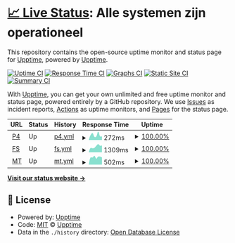 # [📈 Live Status](https://oekeur.github.io/gpnl-upptime): <!--live status--> **Alle systemen zijn operationeel**

This repository contains the open-source uptime monitor and status page for [Upptime](https://upptime.js.org), powered by [Upptime](https://github.com/upptime/upptime).

[![Uptime CI](https://github.com/koj-co/upptime/workflows/Uptime%20CI/badge.svg)](https://github.com/koj-co/upptime/actions?query=workflow%3A%22Uptime+CI%22)
[![Response Time CI](https://github.com/koj-co/upptime/workflows/Response%20Time%20CI/badge.svg)](https://github.com/koj-co/upptime/actions?query=workflow%3A%22Response+Time+CI%22)
[![Graphs CI](https://github.com/koj-co/upptime/workflows/Graphs%20CI/badge.svg)](https://github.com/koj-co/upptime/actions?query=workflow%3A%22Graphs+CI%22)
[![Static Site CI](https://github.com/koj-co/upptime/workflows/Static%20Site%20CI/badge.svg)](https://github.com/koj-co/upptime/actions?query=workflow%3A%22Static+Site+CI%22)
[![Summary CI](https://github.com/koj-co/upptime/workflows/Summary%20CI/badge.svg)](https://github.com/koj-co/upptime/actions?query=workflow%3A%22Summary+CI%22)

With [Upptime](https://upptime.js.org), you can get your own unlimited and free uptime monitor and status page, powered entirely by a GitHub repository. We use [Issues](https://github.com/upptime/upptime/issues) as incident reports, [Actions](https://github.com/upptime/upptime/actions) as uptime monitors, and [Pages](https://upptime.github.io/upptime) for the status page.

<!--start: status pages-->
<!-- This summary is generated by Upptime (https://github.com/upptime/upptime) -->
<!-- Do not edit this manually, your changes will be overwritten -->
<!-- prettier-ignore -->
| URL | Status | History | Response Time | Uptime |
| --- | ------ | ------- | ------------- | ------ |
| <img alt="" src="https://favicons.githubusercontent.com/www.greenpeace.org" height="13"> [P4](https://www.greenpeace.org/nl/) | Up | [p4.yml](https://github.com/oekeur/gpnl-upptime/commits/HEAD/history/p4.yml) | <details><summary><img alt="Response time graph" src="./graphs/p4/response-time-week.png" height="20"> 272ms</summary><br><a href="https://oekeur.github.io/gpnl-upptime/history/p4"><img alt="Response time 280" src="https://img.shields.io/endpoint?url=https%3A%2F%2Fraw.githubusercontent.com%2Foekeur%2Fgpnl-upptime%2FHEAD%2Fapi%2Fp4%2Fresponse-time.json"></a><br><a href="https://oekeur.github.io/gpnl-upptime/history/p4"><img alt="24-hour response time 199" src="https://img.shields.io/endpoint?url=https%3A%2F%2Fraw.githubusercontent.com%2Foekeur%2Fgpnl-upptime%2FHEAD%2Fapi%2Fp4%2Fresponse-time-day.json"></a><br><a href="https://oekeur.github.io/gpnl-upptime/history/p4"><img alt="7-day response time 272" src="https://img.shields.io/endpoint?url=https%3A%2F%2Fraw.githubusercontent.com%2Foekeur%2Fgpnl-upptime%2FHEAD%2Fapi%2Fp4%2Fresponse-time-week.json"></a><br><a href="https://oekeur.github.io/gpnl-upptime/history/p4"><img alt="30-day response time 217" src="https://img.shields.io/endpoint?url=https%3A%2F%2Fraw.githubusercontent.com%2Foekeur%2Fgpnl-upptime%2FHEAD%2Fapi%2Fp4%2Fresponse-time-month.json"></a><br><a href="https://oekeur.github.io/gpnl-upptime/history/p4"><img alt="1-year response time 280" src="https://img.shields.io/endpoint?url=https%3A%2F%2Fraw.githubusercontent.com%2Foekeur%2Fgpnl-upptime%2FHEAD%2Fapi%2Fp4%2Fresponse-time-year.json"></a></details> | <details><summary><a href="https://oekeur.github.io/gpnl-upptime/history/p4">100.00%</a></summary><a href="https://oekeur.github.io/gpnl-upptime/history/p4"><img alt="All-time uptime 100.00%" src="https://img.shields.io/endpoint?url=https%3A%2F%2Fraw.githubusercontent.com%2Foekeur%2Fgpnl-upptime%2FHEAD%2Fapi%2Fp4%2Fuptime.json"></a><br><a href="https://oekeur.github.io/gpnl-upptime/history/p4"><img alt="24-hour uptime 100.00%" src="https://img.shields.io/endpoint?url=https%3A%2F%2Fraw.githubusercontent.com%2Foekeur%2Fgpnl-upptime%2FHEAD%2Fapi%2Fp4%2Fuptime-day.json"></a><br><a href="https://oekeur.github.io/gpnl-upptime/history/p4"><img alt="7-day uptime 100.00%" src="https://img.shields.io/endpoint?url=https%3A%2F%2Fraw.githubusercontent.com%2Foekeur%2Fgpnl-upptime%2FHEAD%2Fapi%2Fp4%2Fuptime-week.json"></a><br><a href="https://oekeur.github.io/gpnl-upptime/history/p4"><img alt="30-day uptime 100.00%" src="https://img.shields.io/endpoint?url=https%3A%2F%2Fraw.githubusercontent.com%2Foekeur%2Fgpnl-upptime%2FHEAD%2Fapi%2Fp4%2Fuptime-month.json"></a><br><a href="https://oekeur.github.io/gpnl-upptime/history/p4"><img alt="1-year uptime 100.00%" src="https://img.shields.io/endpoint?url=https%3A%2F%2Fraw.githubusercontent.com%2Foekeur%2Fgpnl-upptime%2FHEAD%2Fapi%2Fp4%2Fuptime-year.json"></a></details>
| <img alt="" src="https://favicons.githubusercontent.com/steun.greenpeace.nl" height="13"> [FS](https://steun.greenpeace.nl/plastic) | Up | [fs.yml](https://github.com/oekeur/gpnl-upptime/commits/HEAD/history/fs.yml) | <details><summary><img alt="Response time graph" src="./graphs/fs/response-time-week.png" height="20"> 1309ms</summary><br><a href="https://oekeur.github.io/gpnl-upptime/history/fs"><img alt="Response time 1213" src="https://img.shields.io/endpoint?url=https%3A%2F%2Fraw.githubusercontent.com%2Foekeur%2Fgpnl-upptime%2FHEAD%2Fapi%2Ffs%2Fresponse-time.json"></a><br><a href="https://oekeur.github.io/gpnl-upptime/history/fs"><img alt="24-hour response time 1546" src="https://img.shields.io/endpoint?url=https%3A%2F%2Fraw.githubusercontent.com%2Foekeur%2Fgpnl-upptime%2FHEAD%2Fapi%2Ffs%2Fresponse-time-day.json"></a><br><a href="https://oekeur.github.io/gpnl-upptime/history/fs"><img alt="7-day response time 1309" src="https://img.shields.io/endpoint?url=https%3A%2F%2Fraw.githubusercontent.com%2Foekeur%2Fgpnl-upptime%2FHEAD%2Fapi%2Ffs%2Fresponse-time-week.json"></a><br><a href="https://oekeur.github.io/gpnl-upptime/history/fs"><img alt="30-day response time 2037" src="https://img.shields.io/endpoint?url=https%3A%2F%2Fraw.githubusercontent.com%2Foekeur%2Fgpnl-upptime%2FHEAD%2Fapi%2Ffs%2Fresponse-time-month.json"></a><br><a href="https://oekeur.github.io/gpnl-upptime/history/fs"><img alt="1-year response time 1213" src="https://img.shields.io/endpoint?url=https%3A%2F%2Fraw.githubusercontent.com%2Foekeur%2Fgpnl-upptime%2FHEAD%2Fapi%2Ffs%2Fresponse-time-year.json"></a></details> | <details><summary><a href="https://oekeur.github.io/gpnl-upptime/history/fs">100.00%</a></summary><a href="https://oekeur.github.io/gpnl-upptime/history/fs"><img alt="All-time uptime 99.88%" src="https://img.shields.io/endpoint?url=https%3A%2F%2Fraw.githubusercontent.com%2Foekeur%2Fgpnl-upptime%2FHEAD%2Fapi%2Ffs%2Fuptime.json"></a><br><a href="https://oekeur.github.io/gpnl-upptime/history/fs"><img alt="24-hour uptime 100.00%" src="https://img.shields.io/endpoint?url=https%3A%2F%2Fraw.githubusercontent.com%2Foekeur%2Fgpnl-upptime%2FHEAD%2Fapi%2Ffs%2Fuptime-day.json"></a><br><a href="https://oekeur.github.io/gpnl-upptime/history/fs"><img alt="7-day uptime 100.00%" src="https://img.shields.io/endpoint?url=https%3A%2F%2Fraw.githubusercontent.com%2Foekeur%2Fgpnl-upptime%2FHEAD%2Fapi%2Ffs%2Fuptime-week.json"></a><br><a href="https://oekeur.github.io/gpnl-upptime/history/fs"><img alt="30-day uptime 99.75%" src="https://img.shields.io/endpoint?url=https%3A%2F%2Fraw.githubusercontent.com%2Foekeur%2Fgpnl-upptime%2FHEAD%2Fapi%2Ffs%2Fuptime-month.json"></a><br><a href="https://oekeur.github.io/gpnl-upptime/history/fs"><img alt="1-year uptime 99.88%" src="https://img.shields.io/endpoint?url=https%3A%2F%2Fraw.githubusercontent.com%2Foekeur%2Fgpnl-upptime%2FHEAD%2Fapi%2Ffs%2Fuptime-year.json"></a></details>
| <img alt="" src="https://favicons.githubusercontent.com/www.maaktoekomst.nl" height="13"> [MT](https://www.maaktoekomst.nl/) | Up | [mt.yml](https://github.com/oekeur/gpnl-upptime/commits/HEAD/history/mt.yml) | <details><summary><img alt="Response time graph" src="./graphs/mt/response-time-week.png" height="20"> 502ms</summary><br><a href="https://oekeur.github.io/gpnl-upptime/history/mt"><img alt="Response time 502" src="https://img.shields.io/endpoint?url=https%3A%2F%2Fraw.githubusercontent.com%2Foekeur%2Fgpnl-upptime%2FHEAD%2Fapi%2Fmt%2Fresponse-time.json"></a><br><a href="https://oekeur.github.io/gpnl-upptime/history/mt"><img alt="24-hour response time 484" src="https://img.shields.io/endpoint?url=https%3A%2F%2Fraw.githubusercontent.com%2Foekeur%2Fgpnl-upptime%2FHEAD%2Fapi%2Fmt%2Fresponse-time-day.json"></a><br><a href="https://oekeur.github.io/gpnl-upptime/history/mt"><img alt="7-day response time 502" src="https://img.shields.io/endpoint?url=https%3A%2F%2Fraw.githubusercontent.com%2Foekeur%2Fgpnl-upptime%2FHEAD%2Fapi%2Fmt%2Fresponse-time-week.json"></a><br><a href="https://oekeur.github.io/gpnl-upptime/history/mt"><img alt="30-day response time 490" src="https://img.shields.io/endpoint?url=https%3A%2F%2Fraw.githubusercontent.com%2Foekeur%2Fgpnl-upptime%2FHEAD%2Fapi%2Fmt%2Fresponse-time-month.json"></a><br><a href="https://oekeur.github.io/gpnl-upptime/history/mt"><img alt="1-year response time 502" src="https://img.shields.io/endpoint?url=https%3A%2F%2Fraw.githubusercontent.com%2Foekeur%2Fgpnl-upptime%2FHEAD%2Fapi%2Fmt%2Fresponse-time-year.json"></a></details> | <details><summary><a href="https://oekeur.github.io/gpnl-upptime/history/mt">100.00%</a></summary><a href="https://oekeur.github.io/gpnl-upptime/history/mt"><img alt="All-time uptime 100.00%" src="https://img.shields.io/endpoint?url=https%3A%2F%2Fraw.githubusercontent.com%2Foekeur%2Fgpnl-upptime%2FHEAD%2Fapi%2Fmt%2Fuptime.json"></a><br><a href="https://oekeur.github.io/gpnl-upptime/history/mt"><img alt="24-hour uptime 100.00%" src="https://img.shields.io/endpoint?url=https%3A%2F%2Fraw.githubusercontent.com%2Foekeur%2Fgpnl-upptime%2FHEAD%2Fapi%2Fmt%2Fuptime-day.json"></a><br><a href="https://oekeur.github.io/gpnl-upptime/history/mt"><img alt="7-day uptime 100.00%" src="https://img.shields.io/endpoint?url=https%3A%2F%2Fraw.githubusercontent.com%2Foekeur%2Fgpnl-upptime%2FHEAD%2Fapi%2Fmt%2Fuptime-week.json"></a><br><a href="https://oekeur.github.io/gpnl-upptime/history/mt"><img alt="30-day uptime 100.00%" src="https://img.shields.io/endpoint?url=https%3A%2F%2Fraw.githubusercontent.com%2Foekeur%2Fgpnl-upptime%2FHEAD%2Fapi%2Fmt%2Fuptime-month.json"></a><br><a href="https://oekeur.github.io/gpnl-upptime/history/mt"><img alt="1-year uptime 100.00%" src="https://img.shields.io/endpoint?url=https%3A%2F%2Fraw.githubusercontent.com%2Foekeur%2Fgpnl-upptime%2FHEAD%2Fapi%2Fmt%2Fuptime-year.json"></a></details>

<!--end: status pages-->

[**Visit our status website →**](https://oekeur.github.io/gpnl-upptime)

## 📄 License

- Powered by: [Upptime](https://github.com/upptime/upptime)
- Code: [MIT](./LICENSE) © [Upptime](https://upptime.js.org)
- Data in the `./history` directory: [Open Database License](https://opendatacommons.org/licenses/odbl/1-0/)
